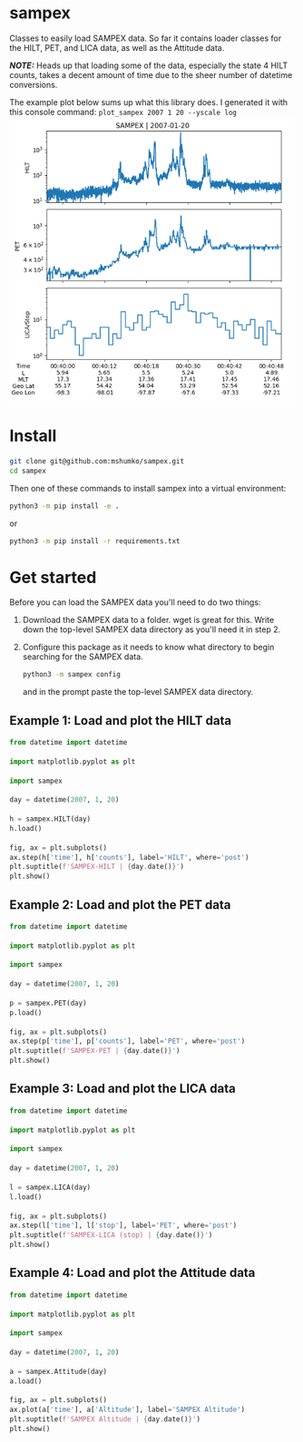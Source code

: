 # sampex
Classes to easily load SAMPEX data. So far it contains loader classes for the HILT, PET, and LICA data, as well as the Attitude data. 

**_NOTE:_** Heads up that loading some of the data, especially the state 4 HILT counts, takes a decent amount of time due to the sheer number of datetime conversions.

The example plot below sums up what this library does. I generated it with this console command: ```plot_sampex 2007 1 20 --yscale log```
![Example SAMPEX data from the HILT, PET, and LICA instruments](sampex_example.png)

# Install
```bash
git clone git@github.com:mshumko/sampex.git
cd sampex
```

Then one of these commands to install sampex into a virtual environment:
```bash
python3 -m pip install -e .
```
or 
```bash
python3 -m pip install -r requirements.txt 
```
# Get started
Before you can load the SAMPEX data you'll need to do two things:

1. Download the SAMPEX data to a folder. wget is great for this. Write down the top-level SAMPEX data directory as you'll need it in step 2.
2. Configure this package as it needs to know what directory to begin searching for the SAMPEX data. 

    ```bash
    python3 -m sampex config
    ```
    and in the prompt paste the top-level SAMPEX data directory.

## Example 1: Load and plot the HILT data
```python
from datetime import datetime

import matplotlib.pyplot as plt

import sampex

day = datetime(2007, 1, 20)

h = sampex.HILT(day)
h.load()

fig, ax = plt.subplots()
ax.step(h['time'], h['counts'], label='HILT', where='post')
plt.suptitle(f'SAMPEX-HILT | {day.date()}')
plt.show()
```

## Example 2: Load and plot the PET data
```python
from datetime import datetime

import matplotlib.pyplot as plt

import sampex

day = datetime(2007, 1, 20)

p = sampex.PET(day)
p.load()

fig, ax = plt.subplots()
ax.step(p['time'], p['counts'], label='PET', where='post')
plt.suptitle(f'SAMPEX-PET | {day.date()}')
plt.show()
```

## Example 3: Load and plot the LICA data
```python
from datetime import datetime

import matplotlib.pyplot as plt

import sampex

day = datetime(2007, 1, 20)

l = sampex.LICA(day)
l.load()

fig, ax = plt.subplots()
ax.step(l['time'], l['stop'], label='PET', where='post')
plt.suptitle(f'SAMPEX-LICA (stop) | {day.date()}')
plt.show()
```

## Example 4: Load and plot the Attitude data
```python
from datetime import datetime

import matplotlib.pyplot as plt

import sampex

day = datetime(2007, 1, 20)

a = sampex.Attitude(day)
a.load()

fig, ax = plt.subplots()
ax.plot(a['time'], a['Altitude'], label='SAMPEX Altitude')
plt.suptitle(f'SAMPEX Altitude | {day.date()}')
plt.show()
```